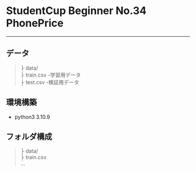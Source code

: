 # StudentCup Beginner No.34 PhonePrice
---
## データ
>├ data/  
>    ├ train.csv	-学習用データ  
>    ├ test.csv		-検証用データ  

## 環境構築
* python3 3.10.9

## フォルダ構成
>├ data/  
>    ├ train.csv  
>    …
